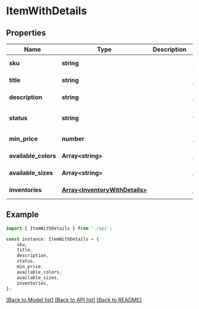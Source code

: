 # ItemWithDetails


## Properties

Name | Type | Description | Notes
------------ | ------------- | ------------- | -------------
**sku** | **string** |  | [default to undefined]
**title** | **string** |  | [default to undefined]
**description** | **string** |  | [optional] [default to undefined]
**status** | **string** |  | [optional] [default to StatusEnum_Active]
**min_price** | **number** |  | [optional] [default to undefined]
**available_colors** | **Array&lt;string&gt;** |  | [optional] [default to undefined]
**available_sizes** | **Array&lt;string&gt;** |  | [optional] [default to undefined]
**inventories** | [**Array&lt;InventoryWithDetails&gt;**](InventoryWithDetails.md) |  | [optional] [default to undefined]

## Example

```typescript
import { ItemWithDetails } from './api';

const instance: ItemWithDetails = {
    sku,
    title,
    description,
    status,
    min_price,
    available_colors,
    available_sizes,
    inventories,
};
```

[[Back to Model list]](../README.md#documentation-for-models) [[Back to API list]](../README.md#documentation-for-api-endpoints) [[Back to README]](../README.md)
